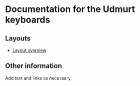 # Documentation for the Udmurt keyboards


## Layouts

-   [Layout overview](layout.html)

## Other information

Add text and links as necessary.

